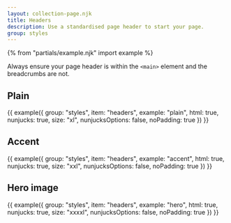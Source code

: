 ```yaml
---
layout: collection-page.njk
title: Headers
description: Use a standardised page header to start your page.
group: styles
---
```


{% from "partials/example.njk" import example %}

Always ensure your page header is within the `<main>` element and the breadcrumbs are not.

## Plain

{{ example({ group: "styles", item: "headers", example: "plain", html: true, nunjucks: true, size: "xl", nunjucksOptions: false, noPadding: true }) }}

## Accent

{{ example({ group: "styles", item: "headers", example: "accent", html: true, nunjucks: true, size: "xxl", nunjucksOptions: false, noPadding: true }) }}

## Hero image

{{ example({ group: "styles", item: "headers", example: "hero", html: true, nunjucks: true, size: "xxxxl", nunjucksOptions: false, noPadding: true }) }}
